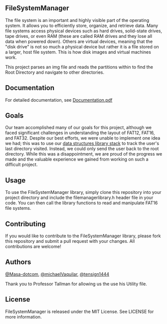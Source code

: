 ## FileSystemManager

The file system is an important and highly visible part of the operating system. It allows you to efficiently store, organize, and retrieve data. Many file systems access physical devices such as hard drives, solid-state drives, tape drives, or even RAM (these are called RAM drives and they lose all data when powered down). Others are virtual devices, meaning that the "disk drive" is not so much a physical device but rather it is a file stored on a larger, host file system. This is how disk images and virtual machines work.

This project parses an img file and reads the partitions within to find the Root Directory and navigate to other directories.

## Documentation
For detailed documentation, see [Documentation.pdf](https://github.com/tensign1444/FileSystemManager/blob/master/Documentation.pdf)

## Goals

Our team accomplished many of our goals for this project, although we faced significant challenges in understanding the layout of FAT12, FAT16, and FAT32. Despite our best efforts, we were unable to implement one idea we had; this was to use our [data structures library stack](https://github.com/tensign1444/CDataStructures) to track the user's last directory visited. Instead, we could only send the user back to the root directory. While this was a disappointment, we are proud of the progress we made and the valuable experience we gained from working on such a difficult project.

## Usage
To use the FileSystemManager library, simply clone this repository into your project directory and include the filemanagerlibrary.h header file in your code. You can then call the library functions to read and manipulate FAT16 file systems.

## Contributing
If you would like to contribute to the FileSystemManager library, please fork this repository and submit a pull request with your changes. All contributions are welcome!

## Authors
[@Masa-dotcom](https://github.com/Masa-dotcom), [@michaelVaquilar](https://github.com/michaelVaquilar), [@tensign1444](https://github.com/tensign1444)

Thank you to Professor Tallman for allowing us the use his Utility file.

## License
FileSystemManager is released under the MIT License. See LICENSE for more information.

